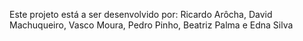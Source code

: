 Este projeto está a ser desenvolvido por: Ricardo Arôcha, David Machuqueiro, Vasco Moura, Pedro Pinho, Beatriz Palma e Edna Silva
